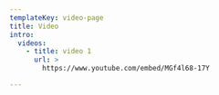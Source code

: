 ```yaml
---
templateKey: video-page
title: Video
intro:
  videos:
    - title: video 1
      url: > 
        https://www.youtube.com/embed/MGf4l68-17Y 

---
```


